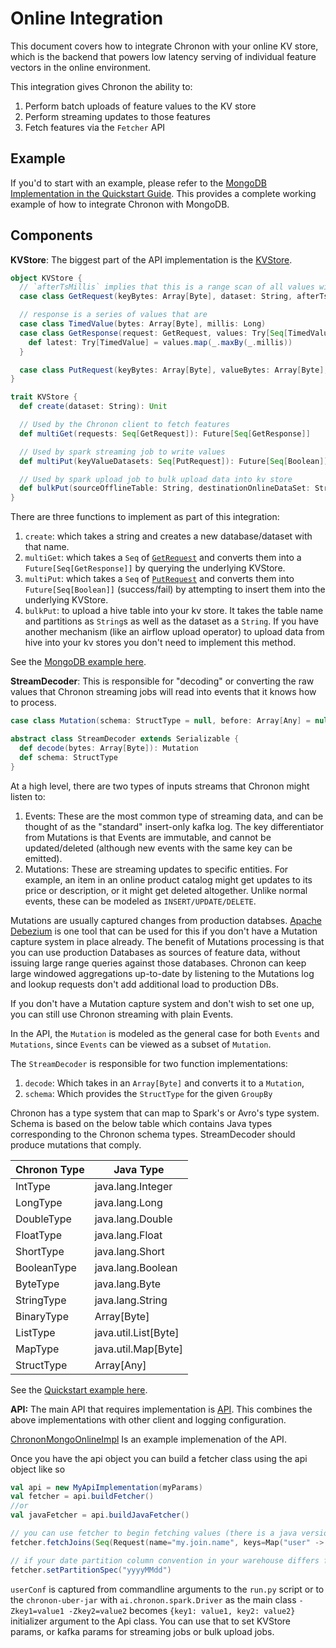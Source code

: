 # Online Integration

This document covers how to integrate Chronon with your online KV store, which is the backend that powers low latency serving of individual feature vectors in the online environment.

This integration gives Chronon the ability to:

1. Perform batch uploads of feature values to the KV store
2. Perform streaming updates to those features
3. Fetch features via the `Fetcher` API

## Example

If you'd to start with an example, please refer to the [MongoDB Implementation in the Quickstart Guide](../../../quickstart/mongo-online-impl/). This provides a complete working example of how to integrate Chronon with MongoDB. 

## Components

**KVStore**: The biggest part of the API implementation is the [KVStore](../../../online/src/main/scala/ai/chronon/online/Api.scala#L43).

```scala
object KVStore {
  // `afterTsMillis` implies that this is a range scan of all values with `timestamp` >= to the specified one. This can be implemented efficiently, if `timestamp` can be a secondary key. Some databases have a native version id concept which also can map to timestamp.
  case class GetRequest(keyBytes: Array[Byte], dataset: String, afterTsMillis: Option[Long] = None)

  // response is a series of values that are 
  case class TimedValue(bytes: Array[Byte], millis: Long)
  case class GetResponse(request: GetRequest, values: Try[Seq[TimedValue]]) {
    def latest: Try[TimedValue] = values.map(_.maxBy(_.millis))
  }

  case class PutRequest(keyBytes: Array[Byte], valueBytes: Array[Byte], dataset: String, tsMillis: Option[Long] = None)
}

trait KVStore {
  def create(dataset: String): Unit

  // Used by the Chronon client to fetch features
  def multiGet(requests: Seq[GetRequest]): Future[Seq[GetResponse]]

  // Used by spark streaming job to write values
  def multiPut(keyValueDatasets: Seq[PutRequest]): Future[Seq[Boolean]]

  // Used by spark upload job to bulk upload data into kv store
  def bulkPut(sourceOfflineTable: String, destinationOnlineDataSet: String, partition: String): Unit
}
```

There are three functions to implement as part of this integration:

1. `create`: which takes a string and creates a new database/dataset with that name.
2. `multiGet`: which takes a `Seq` of [`GetRequest`](../../../online/src/main/scala/ai/chronon/online/Api.scala#L33) and converts them into a `Future[Seq[GetResponse]]` by querying the underlying KVStore.
3. `multiPut`: which takes a `Seq` of [`PutRequest`](../../../online/src/main/scala/ai/chronon/online/Api.scala#L38) and converts them into `Future[Seq[Boolean]]` (success/fail) by attempting to insert them into the underlying KVStore.
4. `bulkPut`: to upload a hive table into your kv store. It takes the table name and partitions as `String`s as well as the dataset as a `String`. If you have another mechanism (like an airflow upload operator) to upload data from hive into your kv stores you don't need to implement this method.

See the [MongoDB example here](https://github.com/airbnb/chronon/blob/master/quickstart/mongo-online-impl/src/main/scala/ai/chronon/quickstart/online/MongoKvStore.scala).

**StreamDecoder**: This is responsible for "decoding" or converting the raw values that Chronon streaming jobs will read into events that it knows how to process.

```scala
case class Mutation(schema: StructType = null, before: Array[Any] = null, after: Array[Any] = null)

abstract class StreamDecoder extends Serializable {
  def decode(bytes: Array[Byte]): Mutation
  def schema: StructType
}
```

At a high level, there are two types of inputs streams that Chronon might listen to:

1. Events: These are the most common type of streaming data, and can be thought of as the "standard" insert-only kafka log. The key differentiator from Mutations is that Events are immutable, and cannot be updated/deleted (although new events with the same key can be emitted).
2. Mutations: These are streaming updates to specific entities. For example, an item in an online product catalog might get updates to its price or description, or it might get deleted altogether. Unlike normal events, these can be modeled as `INSERT/UPDATE/DELETE`.

Mutations are usually captured changes from production databses. [Apache Debezium](https://debezium.io/) is one tool that can be used for this if you don't have a Mutation capture system in place already. The benefit of Mutations processing is that you can use production Databases as sources of feature data, without issuing large range queries against those databases. Chronon can keep large windowed aggregations up-to-date by listening to the Mutations log and lookup requests don't add additional load to production DBs.

If you don't have a Mutation capture system and don't wish to set one up, you can still use Chronon streaming with plain Events.

In the API, the `Mutation` is modeled as the general case for both `Events` and `Mutations`, since `Events` can be viewed as a subset of `Mutation`.

The `StreamDecoder` is responsible for two function implementations:

1. `decode`: Which takes in an `Array[Byte]` and converts it to a `Mutation`,
2. `schema`: Which provides the `StructType` for the given `GroupBy`

Chronon has a type system that can map to Spark's or Avro's type system. Schema is based on the below table which contains Java types corresponding to the Chronon schema types. StreamDecoder should produce mutations that comply.

| Chronon Type   |  Java Type            |
|----------------|-----------------------|
| IntType        | java.lang.Integer     |
| LongType       | java.lang.Long        |
| DoubleType     | java.lang.Double      |
| FloatType      | java.lang.Float       |
| ShortType      | java.lang.Short       |
| BooleanType    | java.lang.Boolean     |
| ByteType       | java.lang.Byte        |
| StringType     | java.lang.String      |
| BinaryType     | Array[Byte]           |
| ListType       | java.util.List[Byte]  |
| MapType        | java.util.Map[Byte]   |
| StructType     | Array[Any]            |


See the [Quickstart example here](https://github.com/airbnb/chronon/blob/master/quickstart/mongo-online-impl/src/main/scala/ai/chronon/quickstart/online/QuickstartMutationDecoder.scala).


**API:** The main API that requires implementation is [API](https://github.com/airbnb/chronon/blob/master/online/src/main/scala/ai/chronon/online/Api.scala#L151). This combines the above implementations with other client and logging configuration.

[ChrononMongoOnlineImpl](https://github.com/airbnb/chronon/blob/master/quickstart/mongo-online-impl/src/main/scala/ai/chronon/quickstart/online/ChrononMongoOnlineImpl.scala) Is an example implemenation of the API.


Once you have the api object you can build a fetcher class using the api object like so
```scala
val api = new MyApiImplementation(myParams)
val fetcher = api.buildFetcher()
//or
val javaFetcher = api.buildJavaFetcher()

// you can use fetcher to begin fetching values (there is a java version too)
fetcher.fetchJoins(Seq(Request(name="my.join.name", keys=Map("user" -> "bob", "item" -> "pizza"))))

// if your date partition column convention in your warehouse differs from "yyyy-MM-dd" you should set a partitionSpec
fetcher.setPartitionSpec("yyyyMMdd")
```

`userConf` is captured from commandline arguments to the `run.py` script or to the `chronon-uber-jar` with `ai.chronon.spark.Driver` as the main class `-Zkey1=value1 -Zkey2=value2` becomes `{key1: value1, key2: value2}` initializer argument to the Api class. You can use that to set KVStore params, or kafka params for streaming jobs or bulk upload jobs.
